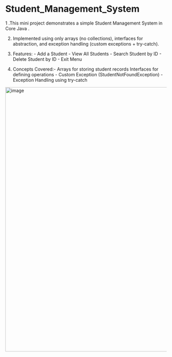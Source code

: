 # Student_Management_System

 1 .This mini project demonstrates a simple Student Management System in Core Java . 
 
 2. Implemented using only arrays (no collections), interfaces for abstraction, and exception handling (custom exceptions + try-catch).
 
 3. Features: - Add a Student - View All Students - Search Student by ID - Delete Student by ID - Exit Menu 
 
 4. Concepts Covered:- Arrays for storing student records Interfaces for defining operations - Custom Exception (StudentNotFoundException) - Exception Handling using try-catch

<img width="771" height="827" alt="image" src="https://github.com/user-attachments/assets/c97562cd-0633-4057-bb39-b1e44288d1e6" />
